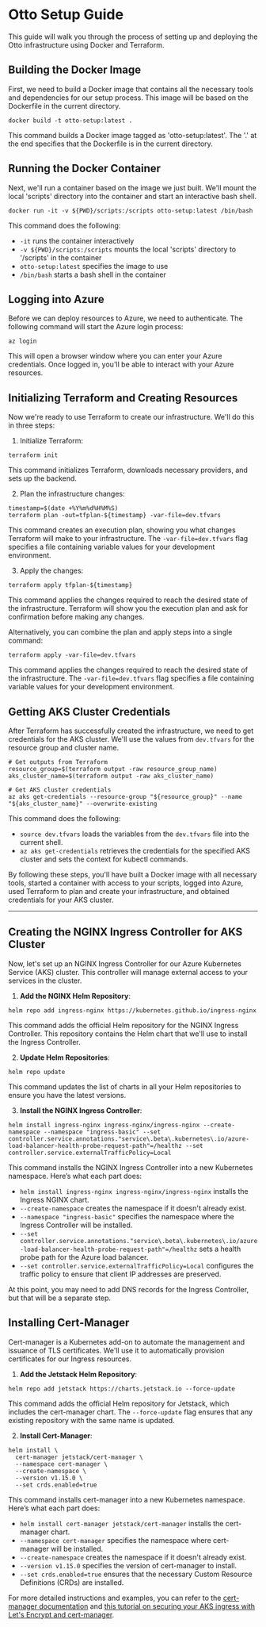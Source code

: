 # Otto Setup Guide

This guide will walk you through the process of setting up and deploying the Otto infrastructure using Docker and Terraform.

## Building the Docker Image

First, we need to build a Docker image that contains all the necessary tools and dependencies for our setup process. This image will be based on the Dockerfile in the current directory.

```
docker build -t otto-setup:latest .
```

This command builds a Docker image tagged as 'otto-setup:latest'. The '.' at the end specifies that the Dockerfile is in the current directory.

## Running the Docker Container

Next, we'll run a container based on the image we just built. We'll mount the local 'scripts' directory into the container and start an interactive bash shell.

```
docker run -it -v ${PWD}/scripts:/scripts otto-setup:latest /bin/bash
```

This command does the following:
- `-it` runs the container interactively
- `-v ${PWD}/scripts:/scripts` mounts the local 'scripts' directory to '/scripts' in the container
- `otto-setup:latest` specifies the image to use
- `/bin/bash` starts a bash shell in the container

## Logging into Azure

Before we can deploy resources to Azure, we need to authenticate. The following command will start the Azure login process:

```
az login
```

This will open a browser window where you can enter your Azure credentials. Once logged in, you'll be able to interact with your Azure resources.

## Initializing Terraform and Creating Resources

Now we're ready to use Terraform to create our infrastructure. We'll do this in three steps:

1. Initialize Terraform:

```
terraform init
```

This command initializes Terraform, downloads necessary providers, and sets up the backend.

2. Plan the infrastructure changes:

```
timestamp=$(date +%Y%m%d%H%M%S)
terraform plan -out=tfplan-${timestamp} -var-file=dev.tfvars
```

This command creates an execution plan, showing you what changes Terraform will make to your infrastructure. The `-var-file=dev.tfvars` flag specifies a file containing variable values for your development environment.

3. Apply the changes:

```
terraform apply tfplan-${timestamp}
```

This command applies the changes required to reach the desired state of the infrastructure. Terraform will show you the execution plan and ask for confirmation before making any changes.

Alternatively, you can combine the plan and apply steps into a single command:

```
terraform apply -var-file=dev.tfvars
```

This command applies the changes required to reach the desired state of the infrastructure. The `-var-file=dev.tfvars` flag specifies a file containing variable values for your development environment.

## Getting AKS Cluster Credentials

After Terraform has successfully created the infrastructure, we need to get credentials for the AKS cluster. We'll use the values from `dev.tfvars` for the resource group and cluster name.

```
# Get outputs from Terraform
resource_group=$(terraform output -raw resource_group_name)
aks_cluster_name=$(terraform output -raw aks_cluster_name)

# Get AKS cluster credentials
az aks get-credentials --resource-group "${resource_group}" --name "${aks_cluster_name}" --overwrite-existing
```

This command does the following:
- `source dev.tfvars` loads the variables from the `dev.tfvars` file into the current shell.
- `az aks get-credentials` retrieves the credentials for the specified AKS cluster and sets the context for kubectl commands.

By following these steps, you'll have built a Docker image with all necessary tools, started a container with access to your scripts, logged into Azure, used Terraform to plan and create your infrastructure, and obtained credentials for your AKS cluster.

---

## Creating the NGINX Ingress Controller for AKS Cluster

Now, let's set up an NGINX Ingress Controller for our Azure Kubernetes Service (AKS) cluster. This controller will manage external access to your services in the cluster.

1. **Add the NGINX Helm Repository**:

```
helm repo add ingress-nginx https://kubernetes.github.io/ingress-nginx
```

This command adds the official Helm repository for the NGINX Ingress Controller. This repository contains the Helm chart that we'll use to install the Ingress Controller.

2. **Update Helm Repositories**:

```
helm repo update
```

This command updates the list of charts in all your Helm repositories to ensure you have the latest versions.

3. **Install the NGINX Ingress Controller**:

```
helm install ingress-nginx ingress-nginx/ingress-nginx --create-namespace --namespace "ingress-basic" --set controller.service.annotations."service\.beta\.kubernetes\.io/azure-load-balancer-health-probe-request-path"=/healthz --set controller.service.externalTrafficPolicy=Local
```

This command installs the NGINX Ingress Controller into a new Kubernetes namespace. Here’s what each part does:
- `helm install ingress-nginx ingress-nginx/ingress-nginx` installs the Ingress NGINX chart.
- `--create-namespace` creates the namespace if it doesn't already exist.
- `--namespace "ingress-basic"` specifies the namespace where the Ingress Controller will be installed.
- `--set controller.service.annotations."service\.beta\.kubernetes\.io/azure-load-balancer-health-probe-request-path"=/healthz` sets a health probe path for the Azure load balancer.
- `--set controller.service.externalTrafficPolicy=Local` configures the traffic policy to ensure that client IP addresses are preserved.

At this point, you may need to add DNS records for the Ingress Controller, but that will be a separate step.

## Installing Cert-Manager

Cert-manager is a Kubernetes add-on to automate the management and issuance of TLS certificates. We'll use it to automatically provision certificates for our Ingress resources.

1. **Add the Jetstack Helm Repository**:

```
helm repo add jetstack https://charts.jetstack.io --force-update
```

This command adds the official Helm repository for Jetstack, which includes the cert-manager chart. The `--force-update` flag ensures that any existing repository with the same name is updated.

2. **Install Cert-Manager**:

```
helm install \
  cert-manager jetstack/cert-manager \
  --namespace cert-manager \
  --create-namespace \
  --version v1.15.0 \
  --set crds.enabled=true
```

This command installs cert-manager into a new Kubernetes namespace. Here’s what each part does:
- `helm install cert-manager jetstack/cert-manager` installs the cert-manager chart.
- `--namespace cert-manager` specifies the namespace where cert-manager will be installed.
- `--create-namespace` creates the namespace if it doesn't already exist.
- `--version v1.15.0` specifies the version of cert-manager to install.
- `--set crds.enabled=true` ensures that the necessary Custom Resource Definitions (CRDs) are installed.

For more detailed instructions and examples, you can refer to the [cert-manager documentation](https://cert-manager.io/docs/tutorials/getting-started-aks-letsencrypt/) and [this tutorial on securing your AKS ingress with Let's Encrypt and cert-manager](https://mrdevops.medium.com/secure-your-aks-ingress-with-letsencrypt-and-cert-manager-97a698418cf3).
